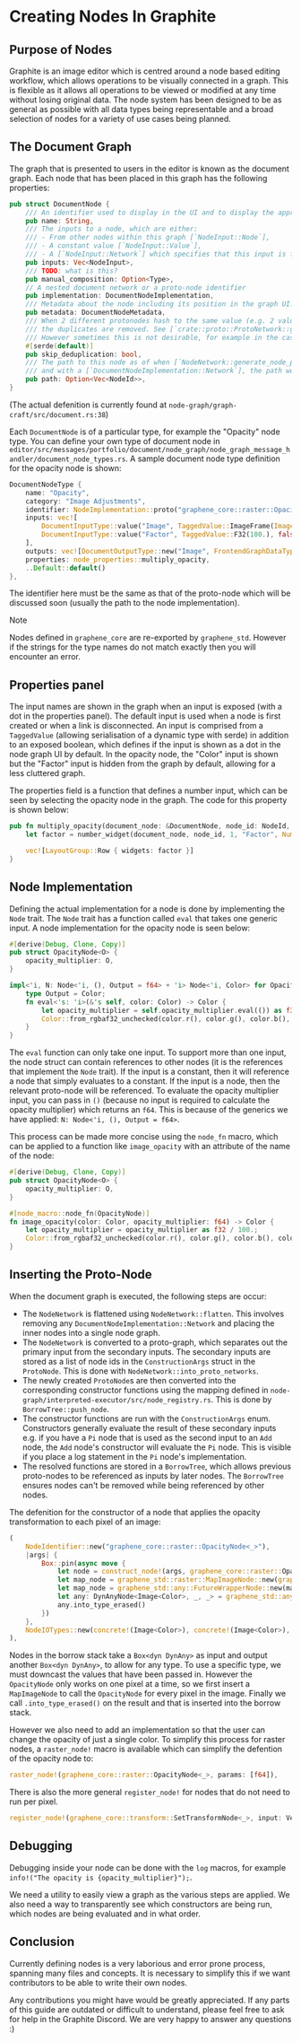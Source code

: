 # Creating Nodes In Graphite

## Purpose of Nodes

Graphite is an image editor which is centred around a node based editing workflow, which allows operations to be visually connected in a graph. This is flexible as it allows all operations to be viewed or modified at any time without losing original data. The node system has been designed to be as general as possible with all data types being representable and a broad selection of nodes for a variety of use cases being planned.

## The Document Graph

The graph that is presented to users in the editor is known as the document graph. Each node that has been placed in this graph has the following properties:

```rs
pub struct DocumentNode {
	/// An identifier used to display in the UI and to display the appropriate properties.
	pub name: String,
	/// The inputs to a node, which are either:
	/// - From other nodes within this graph [`NodeInput::Node`],
	/// - A constant value [`NodeInput::Value`],
	/// - A [`NodeInput::Network`] which specifies that this input is from outside the graph, which is resolved in the graph flattening step.
	pub inputs: Vec<NodeInput>,
	/// TODO: what is this?
	pub manual_composition: Option<Type>,
	// A nested document network or a proto-node identifier
	pub implementation: DocumentNodeImplementation,
	/// Metadata about the node including its position in the graph UI.
	pub metadata: DocumentNodeMetadata,
	/// When 2 different protonodes hash to the same value (e.g. 2 value nodes that contain `2u32` or 2 multiply nodes that have the same node ids as input)
	/// the duplicates are removed. See [`crate::proto::ProtoNetwork::generate_stable_node_ids`] for details.
	/// However sometimes this is not desirable, for example in the case of a [`graphene_core::memo::MonitorNode`] that needs to be accessed outside of the graph.
	#[serde(default)]
	pub skip_deduplication: bool,
	/// The path to this node as of when [`NodeNetwork::generate_node_paths`] was called. For example if this node was id 6 inside a node with id 4
	/// and with a [`DocumentNodeImplementation::Network`], the path would be [4,6].
	pub path: Option<Vec<NodeId>>,
}
```
(The actual defenition is currently found at `node-graph/graph-craft/src/document.rs:38`)

Each `DocumentNode` is of a particular type, for example the "Opacity" node type. You can define your own type of document node in `editor/src/messages/portfolio/document/node_graph/node_graph_message_handler/document_node_types.rs`. A sample document node type definition for the opacity node is shown:

```rs
DocumentNodeType {
	name: "Opacity",
	category: "Image Adjustments",
	identifier: NodeImplementation::proto("graphene_core::raster::OpacityNode<_>"),
	inputs: vec![
		DocumentInputType::value("Image", TaggedValue::ImageFrame(ImageFrame::empty()), true),
		DocumentInputType::value("Factor", TaggedValue::F32(100.), false),
	],
	outputs: vec![DocumentOutputType::new("Image", FrontendGraphDataType::Raster)],
	properties: node_properties::multiply_opacity,
	..Default::default()
},
```


The identifier here must be the same as that of the proto-node which will be discussed soon (usually the path to the node implementation).
> [!NOTE]
> Nodes defined in `graphene_core` are re-exported by `graphene_std`. However if the strings for the type names do not match exactly then you will encounter an error.

## Properties panel

The input names are shown in the graph when an input is exposed (with a dot in the properties panel). The default input is used when a node is first created or when a link is disconnected. An input is comprised from a `TaggedValue` (allowing serialisation of a dynamic type with serde) in addition to an exposed boolean, which defines if the input is shown as a dot in the node graph UI by default. In the opacity node, the "Color" input is shown but the "Factor" input is hidden from the graph by default, allowing for a less cluttered graph.

The properties field is a function that defines a number input, which can be seen by selecting the opacity node in the graph. The code for this property is shown below:

```rs
pub fn multiply_opacity(document_node: &DocumentNode, node_id: NodeId, _context: &mut NodePropertiesContext) -> Vec<LayoutGroup> {
	let factor = number_widget(document_node, node_id, 1, "Factor", NumberInput::default().min(0.).max(100.).unit("%"), true);

	vec![LayoutGroup::Row { widgets: factor }]
}
```

## Node Implementation

Defining the actual implementation for a node is done by implementing the `Node` trait. The `Node` trait has a function called `eval` that takes one generic input. A node implementation for the opacity node is seen below:

```rs
#[derive(Debug, Clone, Copy)]
pub struct OpacityNode<O> {
	opacity_multiplier: O,
}

impl<'i, N: Node<'i, (), Output = f64> + 'i> Node<'i, Color> for OpacityNode<N> {
	type Output = Color;
	fn eval<'s: 'i>(&'s self, color: Color) -> Color {
		let opacity_multiplier = self.opacity_multiplier.eval(()) as f32 / 100.;
		Color::from_rgbaf32_unchecked(color.r(), color.g(), color.b(), color.a() * opacity_multiplier)
	}
}
```

The `eval` function can only take one input. To support more than one input, the node struct can contain references to other nodes (it is the references that implement the `Node` trait). If the input is a constant, then it will reference a node that simply evaluates to a constant. If the input is a node, then the relevant proto-node will be referenced. To evaluate the opacity multiplier input, you can pass in `()` (because no input is required to calculate the opacity multiplier) which returns an `f64`. This is because of the generics we have applied: `N: Node<'i, (), Output = f64>`.

This process can be made more concise using the `node_fn` macro, which can be applied to a function like `image_opacity` with an attribute of the name of the node:

```rs
#[derive(Debug, Clone, Copy)]
pub struct OpacityNode<O> {
	opacity_multiplier: O,
}

#[node_macro::node_fn(OpacityNode)]
fn image_opacity(color: Color, opacity_multiplier: f64) -> Color {
	let opacity_multiplier = opacity_multiplier as f32 / 100.;
	Color::from_rgbaf32_unchecked(color.r(), color.g(), color.b(), color.a() * opacity_multiplier)
}
```

## Inserting the Proto-Node

When the document graph is executed, the following steps are occur:
- The `NodeNetwork` is flattened using `NodeNetwork::flatten`. This involves removing any `DocumentNodeImplementation::Network` and placing the inner nodes into a single node graph.
- The `NodeNetwork` is converted to a proto-graph, which separates out the primary input from the secondary inputs. The secondary inputs are stored as a list of node ids in the `ConstructionArgs` struct in the `ProtoNode`. This is done with `NodeNetwork::into_proto_networks`.
- The newly created `ProtoNode`s are then converted into the corresponding constructor functions using the mapping defined in `node-graph/interpreted-executor/src/node_registry.rs`. This is done by `BorrowTree::push_node`.
- The constructor functions are run with the `ConstructionArgs` enum. Constructors generally evaluate the result of these secondary inputs e.g. if you have a `Pi` node that is used as the second input to an `Add` node, the `Add` node's constructor will evaluate the `Pi` node. This is visible if you place a log statement in the `Pi` node's implementation.
- The resolved functions are stored in a `BorrowTree`, which allows previous proto-nodes to be referenced as inputs by later nodes. The `BorrowTree` ensures nodes can't be removed while being referenced by other nodes.

The defenition for the constructor of a node that applies the opacity transformation to each pixel of an image:
```rs
(
	NodeIdentifier::new("graphene_core::raster::OpacityNode<_>"),
	|args| {
		Box::pin(async move {
			let node = construct_node!(args, graphene_core::raster::OpacityNode<_>, [f64]).await;
			let map_node = graphene_std::raster::MapImageNode::new(graphene_core::value::ValueNode::new(node));
			let map_node = graphene_std::any::FutureWrapperNode::new(map_node);
			let any: DynAnyNode<Image<Color>, _, _> = graphene_std::any::DynAnyNode::new(graphene_core::value::ValueNode::new(map_node));
			any.into_type_erased()
		})
	},
	NodeIOTypes::new(concrete!(Image<Color>), concrete!(Image<Color>), vec![fn_type!(f64))]),
),
```

Nodes in the borrow stack take a `Box<dyn DynAny>` as input and output another `Box<dyn DynAny>`, to allow for any type. To use a specific type, we must downcast the values that have been passed in.
However the `OpacityNode` only works on one pixel at a time, so we first insert a `MapImageNode` to call the `OpacityNode` for every pixel in the image.
Finally we call `.into_type_erased()` on the result and that is inserted into the borrow stack.

However we also need to add an implementation so that the user can change the opacity of just a single color. To simplify this process for raster nodes, a `raster_node!` macro is available which can simplify the defention of the opacity node to:
```rs
raster_node!(graphene_core::raster::OpacityNode<_>, params: [f64]),
```

There is also the more general `register_node!` for nodes that do not need to run per pixel.
```rs
register_node!(graphene_core::transform::SetTransformNode<_>, input: VectorData, params: [DAffine2]),
```

## Debugging

Debugging inside your node can be done with the `log` macros, for example `info!("The opacity is {opacity_multiplier}");`.

We need a utility to easily view a graph as the various steps are applied. We also need a way to transparently see which constructors are being run, which nodes are being evaluated and in what order.

## Conclusion

Currently defining nodes is a very laborious and error prone process, spanning many files and concepts. It is necessary to simplify this if we want contributors to be able to write their own nodes.

Any contributions you might have would be greatly appreciated. If any parts of this guide are outdated or difficult to understand, please feel free to ask for help in the Graphite Discord. We are very happy to answer any questions :)
